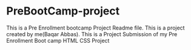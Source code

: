 # PreBootCamp-project
This is a Pre Enrollment bootcamp Project Readme file.
This is a project created by me(Baqar Abbas).
This is a Project Submission of my Pre Enrollment Boot camp HTML CSS Project
